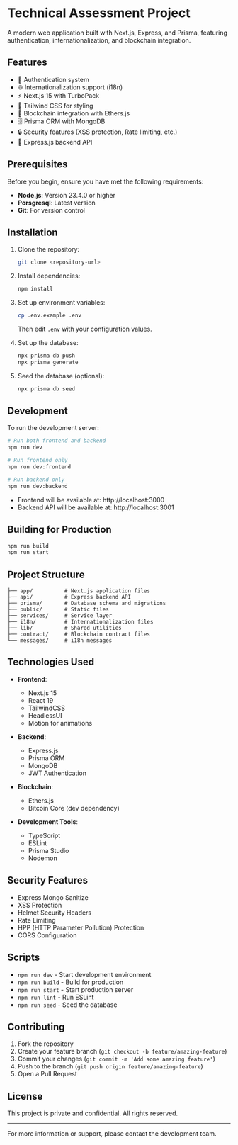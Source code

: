 # Technical Assessment Project

A modern web application built with Next.js, Express, and Prisma, featuring authentication, internationalization, and blockchain integration.

## Features

- 🔐 Authentication system
- 🌐 Internationalization support (i18n)
- ⚡ Next.js 15 with TurboPack
- 🎨 Tailwind CSS for styling
- 🔗 Blockchain integration with Ethers.js
- 🗄️ Prisma ORM with MongoDB
- 🔒 Security features (XSS protection, Rate limiting, etc.)
- 🚀 Express.js backend API

## Prerequisites

Before you begin, ensure you have met the following requirements:

- **Node.js**: Version 23.4.0 or higher
- **Porsgresql**: Latest version
- **Git**: For version control

## Installation

1. Clone the repository:
   ```bash
   git clone <repository-url>
   ```

2. Install dependencies:
   ```bash
   npm install
   ```

3. Set up environment variables:
   ```bash
   cp .env.example .env
   ```
   Then edit `.env` with your configuration values.

4. Set up the database:
   ```bash
   npx prisma db push
   npx prisma generate
   ```

5. Seed the database (optional):
   ```bash
   npx prisma db seed
   ```

## Development

To run the development server:

```bash
# Run both frontend and backend
npm run dev

# Run frontend only
npm run dev:frontend

# Run backend only
npm run dev:backend
```

- Frontend will be available at: http://localhost:3000
- Backend API will be available at: http://localhost:3001

## Building for Production

```bash
npm run build
npm run start
```

## Project Structure

```
├── app/          # Next.js application files
├── api/          # Express backend API
├── prisma/       # Database schema and migrations
├── public/       # Static files
├── services/     # Service layer
├── i18n/         # Internationalization files
├── lib/          # Shared utilities
├── contract/     # Blockchain contract files
└── messages/     # i18n messages
```

## Technologies Used

- **Frontend**:
  - Next.js 15
  - React 19
  - TailwindCSS
  - HeadlessUI
  - Motion for animations

- **Backend**:
  - Express.js
  - Prisma ORM
  - MongoDB
  - JWT Authentication

- **Blockchain**:
  - Ethers.js
  - Bitcoin Core (dev dependency)

- **Development Tools**:
  - TypeScript
  - ESLint
  - Prisma Studio
  - Nodemon

## Security Features

- Express Mongo Sanitize
- XSS Protection
- Helmet Security Headers
- Rate Limiting
- HPP (HTTP Parameter Pollution) Protection
- CORS Configuration

## Scripts

- `npm run dev` - Start development environment
- `npm run build` - Build for production
- `npm run start` - Start production server
- `npm run lint` - Run ESLint
- `npm run seed` - Seed the database

## Contributing

1. Fork the repository
2. Create your feature branch (`git checkout -b feature/amazing-feature`)
3. Commit your changes (`git commit -m 'Add some amazing feature'`)
4. Push to the branch (`git push origin feature/amazing-feature`)
5. Open a Pull Request

## License

This project is private and confidential. All rights reserved.

---

For more information or support, please contact the development team.

